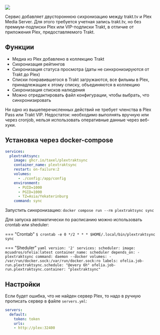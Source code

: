 [![](https://img.shields.io/github/stars/Taxel/PlexTraktSync?label=%E2%AD%90%20Stars)](https://github.com/Taxel/PlexTraktSync)

Сервис добавляет двустороннюю сихронизацию между trakt.tv и Plex Media Server. Для этого требуется учетная запись trakt.tv, но без премиум-подписки Plex или VIP-подписки Trakt, в отличие от приложения Plex, предоставляемого Trakt.

## Функции
- Медиа из Plex добавлено в коллекцию Trakt
- Сихронизация рейтингов
- Сихронизация статуса просмотра (даты не синхронизируются от Trakt до Plex)
- Списки понравившегося в Trakt загружаются, все фильмы в Plex, принадлежащие к этому списку, объединяются в коллекцию
- Сихронизация списков налюдения
- Можно отредактировать файл конфигурации, чтобы выбрать, что синхронизировать

Ни одно из вышеперечисленных действий не требует членства в Plex Pass или Trakt VIP. Недостаток: необходимо выполнять вручную или через cronjob, нельзя использовать оперативные данные через веб-хуки.

## Установка через docker-compose

```yaml
services:
  plextraktsync:
    image: ghcr.io/taxel/plextraktsync
    container_name: plextraktsync
    restart: on-failure:2
    volumes:
      - ./config:/app/config
    environment:
      - PUID=1000
      - PGID=1000
      - TZ=Asia/Yekaterinburg
    command: sync
```

Запустить синхронизацию: `docker compose run --rm plextraktsync sync`

Для запуска автоматически по расписанию можно использовать crontab или sheduler:

=== "Crontab"
    ```
    $ crontab -e
    0 */2 * * * $HOME/.local/bin/plextraktsync sync
    ```
    
=== "Sheduler"
    ```yaml
    version: '2'
    services:
      scheduler:
        image: mcuadros/ofelia:latest
        container_name: scheduler
        depends_on:
          - plextraktsync
        command: daemon --docker
        volumes:
          - /var/run/docker.sock:/var/run/docker.sock:ro
        labels:
          ofelia.job-run.plextraktsync.schedule: "@every 6h"
          ofelia.job-run.plextraktsync.container: "plextraktsync"
    ```

## Настройки

Если будет ошибка, что не найден сервер Plex, то надо в ручную прописать сервер в файле `servers.yml`:

```yaml
servers:
  default:
    token: token
    urls:
    - http://plex:32400
```